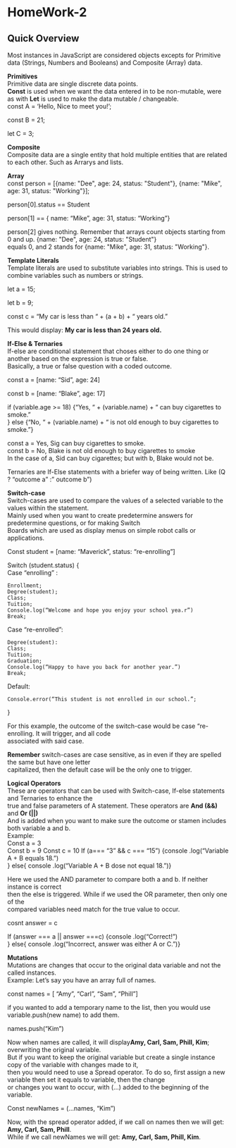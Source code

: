 # HomeWork-2  
## Quick Overview
Most instances in JavaScript are considered objects excepts for Primitive data (Strings, Numbers and Booleans) and Composite (Array) data. 

**Primitives**  
Primitive data are single discrete data points.  
**Const** is used when we want the data entered in to be non-mutable, were as with **Let** is used to make the data mutable / changeable.  
const A = ‘Hello, Nice to meet you!’;

const B = 21;

let C = 3;

**Composite**  
Composite data are a single entity that hold multiple entities that are related to each other. Such as Arrarys and lists.

**Array**  
const person = [{name: "Dee", age: 24, status: "Student"}, {name: "Mike", age: 31, status: "Working"}];

person[0].status == Student

person[1] == { name: “Mike”, age: 31, status: “Working”}

person[2] gives nothing. Remember that arrays count objects starting from 0 and up. {name: "Dee", age: 24, status: "Student"}   
equals 0, and 2 stands for {name: "Mike", age: 31, status: "Working"}.

**Template Literals**  
Template literals are used to substitute variables into strings. This is used to combine variables such as numbers or strings. 

let a = 15;

let b = 9;

const c = “My car is less than “ + (a + b) + “ years old.”

This would display:  **My car is less than 24 years old.**

**If-Else & Ternaries**  
If-else are conditional statement that choses either to do one thing  or another based on the expression is true or false.  
Basically, a true or false question with a coded outcome. 

const a = [name: “Sid”,  age: 24]

const b = [name: “Blake”,  age: 17]

if (variable.age >= 18) {“Yes, “ + (variable.name) + “ can buy cigarettes to smoke.”  
} else {“No, “ + (variable.name) + “ is not old enough to buy cigarettes to smoke.”}

const a = Yes, Sig can buy cigarettes to smoke.  
const b = No, Blake is not old enough to buy cigarettes to smoke  
In the case of  a, Sid can buy cigarettes; but with b, Blake would not be.

Ternaries are If-Else statements with a briefer way of being written. Like (Q ? “outcome a” :” outcome b”)

**Switch-case**  
Switch-cases are used to compare the values of a selected variable to the values within the statement.  
Mainly used when you want to create predetermine answers for predetermine questions, or for making Switch  
Boards which are used as display menus on simple robot calls or applications.

Const student = [name: “Maverick”, status: “re-enrolling”]

Switch (student.status) {  
Case “enrolling” :  
	
	Enrollment;  
	Degree(student);  	
	Class;  	
	Tuition;  
	Console.log(“Welcome and hope you enjoy your school yea.r”)  
	Break;

Case “re-enrolled”:  
	
	Degree(student):  
	Class;  	
	Tuition;  
	Graduation;  
	Console.log(“Happy to have you back for another year.”)  
	Break;

Default: 

	Console.error(“This student is not enrolled in our school.”;

}

For this example, the outcome of the switch-case would be case “re-enrolling. It will trigger, and all code  
associated with said case.

**Remember** switch-cases are case sensitive, as in even if they are spelled the same but have one letter  
capitalized, then the default case will be the only one to trigger. 

**Logical Operators**  
These are operators that can be used with Switch-case, If-else statements and Ternaries to enhance the   
true and false parameters of A statement. These operators are **And (&&)** and **Or (||)**  
And is added when you want to make sure the outcome or stamen includes both variable a and b.  
Example:  
 Const a = 3  
Const b = 9
Const c = 10
If (a=== “3” && c === “15”) {console .log(“Variable A + B equals 18.”)  
} else{ console .log(“Variable A + B dose not equal 18.”)}

Here we used the AND parameter to compare both a and b. If neither instance is correct  
then the else is triggered. While if we used the OR parameter, then only one of the   
compared variables need match for the true value to occur. 

cosnt answer = c

If (answer === a || answer ===c) {console .log(“Correct!”)  
} else{ console .log(“Incorrect, answer was either A or C.”)}

**Mutations**  
Mutations are changes that occur to the original data variable and not the called instances.  
Example: Let’s say you have an array full of names.

const names = [ “Amy”, “Carl”, “Sam”, “Phill”]

if you wanted to add a temporary name to the list, then you would use variable.push(new name) to add them.

names.push(“Kim”)

Now when names are called, it will display**Amy, Carl, Sam, Phill, Kim**; overwriting the original variable.  
But if you want to keep the original variable but create a single instance copy of the variable with changes made to it,  
then you would need to use a Spread operator. To do so, first assign a new variable then set it equals to variable, then the change  
or changes you want to occur, with  (…) added to the beginning of the variable.  

Const newNames = (…names, “Kim”)

Now, with the spread operator added, if we call on names then we will get:  **Amy, Carl, Sam, Phill**.  
While if we call newNames we will get: **Amy, Carl, Sam, Phill, Kim**.  
